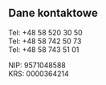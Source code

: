 ## Dane kontaktowe

Tel: +48 58 520 30 50  
Tel: +48 58 742 50 73  
Tel: +48 58 743 51 01

NIP: 9571048588  
KRS: 0000364214